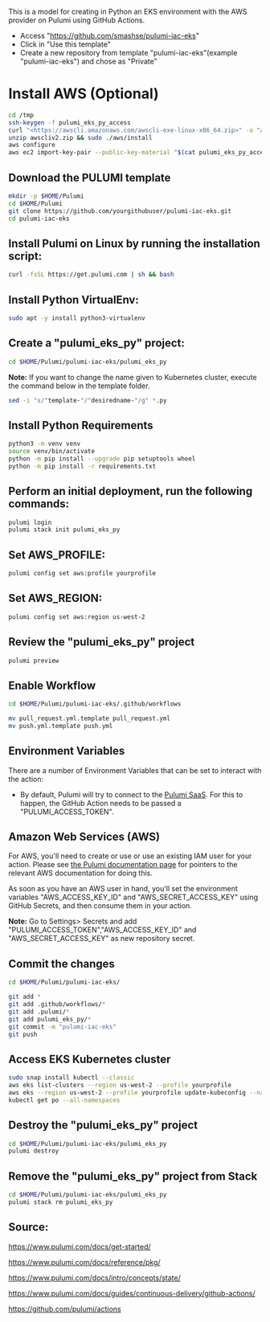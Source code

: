 This is a model for creating in Python an EKS environment with the AWS provider on Pulumi using GitHub Actions.

- Access "https://github.com/smashse/pulumi-iac-eks"
- Click in "Use this template"
- Create a new repository from template "pulumi-iac-eks"(example "pulumi-iac-eks") and chose as "Private"

# Install AWS (Optional)

```bash
cd /tmp
ssh-keygen -f pulumi_eks_py_access
curl "<https://awscli.amazonaws.com/awscli-exe-linux-x86_64.zip>" -o "awscliv2.zip"
unzip awscliv2.zip && sudo ./aws/install
aws configure
aws ec2 import-key-pair --public-key-material "$(cat pulumi_eks_py_access.pub | base64)" --key-name pulumi_eks_py_access --region us-west-2 --profile yourprofile
```

## Download the PULUMI template

```bash
mkdir -p $HOME/Pulumi
cd $HOME/Pulumi
git clone https://github.com/yourgithubuser/pulumi-iac-eks.git
cd pulumi-iac-eks
```

## Install Pulumi on Linux by running the installation script:

```bash
curl -fsSL https://get.pulumi.com | sh && bash
```

## Install Python VirtualEnv:

```bash
sudo apt -y install python3-virtualenv
```

## Create a "pulumi_eks_py" project:

```bash
cd $HOME/Pulumi/pulumi-iac-eks/pulumi_eks_py
```

**Note:** If you want to change the name given to Kubernetes cluster, execute the command below in the template folder.

```bash
sed -i "s/"template-"/"desiredname-"/g" *.py
```

## Install Python Requirements

```bash
python3 -m venv venv
source venv/bin/activate
python -m pip install --upgrade pip setuptools wheel
python -m pip install -r requirements.txt
```

## Perform an initial deployment, run the following commands:

```bash
pulumi login
pulumi stack init pulumi_eks_py
```

## Set AWS_PROFILE:

```bash
pulumi config set aws:profile yourprofile
```

## Set AWS_REGION:

```bash
pulumi config set aws:region us-west-2
```

## Review the "pulumi_eks_py" project

```bash
pulumi preview
```

## Enable Workflow

```bash
cd $HOME/Pulumi/pulumi-iac-eks/.github/workflows
```

```bash
mv pull_request.yml.template pull_request.yml
mv push.yml.template push.yml
```

## Environment Variables

There are a number of Environment Variables that can be set to interact with the action:

- By default, Pulumi will try to connect to the [Pulumi SaaS](https://app.pulumi.com/). For this to happen, the GitHub Action needs to be passed a "PULUMI_ACCESS_TOKEN".

## Amazon Web Services (AWS)

For AWS, you'll need to create or use or use an existing IAM user for your action. Please see [the Pulumi documentation page](https://pulumi.io/quickstart/aws/setup.html#environment-variables) for pointers to the relevant AWS documentation for doing this.

As soon as you have an AWS user in hand, you'll set the environment variables "AWS_ACCESS_KEY_ID" and "AWS_SECRET_ACCESS_KEY" using GitHub Secrets, and then consume them in your action.

**Note:** Go to Settings> Secrets and add "PULUMI_ACCESS_TOKEN","AWS_ACCESS_KEY_ID" and "AWS_SECRET_ACCESS_KEY" as new repository secret.

## Commit the changes

```bash
cd $HOME/Pulumi/pulumi-iac-eks/
```

```bash
git add *
git add .github/workflows/*
git add .pulumi/*
git add pulumi_eks_py/*
git commit -m "pulumi-iac-eks"
git push
```

## Access EKS Kubernetes cluster

```bash
sudo snap install kubectl --classic
aws eks list-clusters --region us-west-2 --profile yourprofile
aws eks --region us-west-2 --profile yourprofile update-kubeconfig --name $(pulumi stack output cluster-name)
kubectl get po --all-namespaces
```

## Destroy the "pulumi_eks_py" project

```bash
cd $HOME/Pulumi/pulumi-iac-eks/pulumi_eks_py
pulumi destroy
```

## Remove the "pulumi_eks_py" project from Stack

```bash
cd $HOME/Pulumi/pulumi-iac-eks/pulumi_eks_py
pulumi stack rm pulumi_eks_py
```

## Source:

<https://www.pulumi.com/docs/get-started/>

<https://www.pulumi.com/docs/reference/pkg/>

<https://www.pulumi.com/docs/intro/concepts/state/>

<https://www.pulumi.com/docs/guides/continuous-delivery/github-actions/>

<https://github.com/pulumi/actions>
